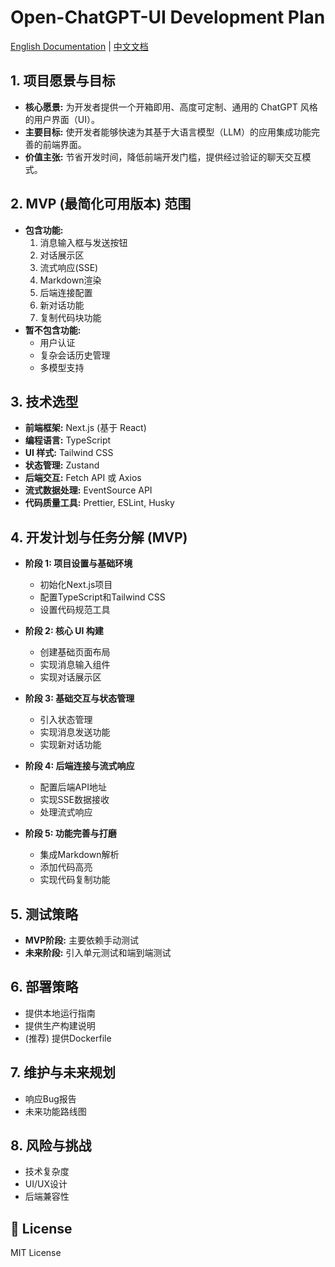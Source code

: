 # Open-ChatGPT-UI Development Plan

[English Documentation](#) | [中文文档](#)

## 1. 项目愿景与目标

* **核心愿景:** 为开发者提供一个开箱即用、高度可定制、通用的 ChatGPT 风格的用户界面（UI）。
* **主要目标:** 使开发者能够快速为其基于大语言模型（LLM）的应用集成功能完善的前端界面。
* **价值主张:** 节省开发时间，降低前端开发门槛，提供经过验证的聊天交互模式。

## 2. MVP (最简化可用版本) 范围

* **包含功能:**
  1. 消息输入框与发送按钮
  2. 对话展示区
  3. 流式响应(SSE)
  4. Markdown渲染
  5. 后端连接配置
  6. 新对话功能
  7. 复制代码块功能
* **暂不包含功能:**
  - 用户认证
  - 复杂会话历史管理
  - 多模型支持

## 3. 技术选型

* **前端框架:** Next.js (基于 React)
* **编程语言:** TypeScript
* **UI 样式:** Tailwind CSS
* **状态管理:** Zustand
* **后端交互:** Fetch API 或 Axios
* **流式数据处理:** EventSource API
* **代码质量工具:** Prettier, ESLint, Husky

## 4. 开发计划与任务分解 (MVP)

* **阶段 1: 项目设置与基础环境**
  - 初始化Next.js项目
  - 配置TypeScript和Tailwind CSS
  - 设置代码规范工具

* **阶段 2: 核心 UI 构建**
  - 创建基础页面布局
  - 实现消息输入组件
  - 实现对话展示区

* **阶段 3: 基础交互与状态管理**
  - 引入状态管理
  - 实现消息发送功能
  - 实现新对话功能

* **阶段 4: 后端连接与流式响应**
  - 配置后端API地址
  - 实现SSE数据接收
  - 处理流式响应

* **阶段 5: 功能完善与打磨**
  - 集成Markdown解析
  - 添加代码高亮
  - 实现代码复制功能

## 5. 测试策略

* **MVP阶段:** 主要依赖手动测试
* **未来阶段:** 引入单元测试和端到端测试

## 6. 部署策略

* 提供本地运行指南
* 提供生产构建说明
* (推荐) 提供Dockerfile

## 7. 维护与未来规划

* 响应Bug报告
* 未来功能路线图

## 8. 风险与挑战

* 技术复杂度
* UI/UX设计
* 后端兼容性

## 📄 License

MIT License